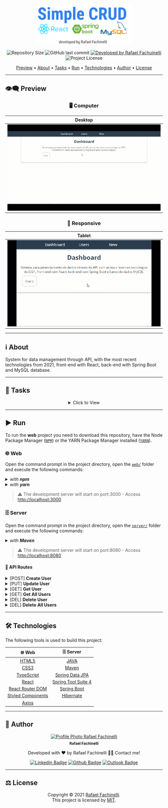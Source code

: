 <p align="center">
  <img alt="Spring Boot CRUD" src=".github/banner.svg" width="300px"/>
</p>

<p align="center"> 
  <img alt="Repository Size" src="https://img.shields.io/github/repo-size/rafaelfachinelli/spring-crud?color=3498db&style=for-the-badge">
  <img alt="GitHub last commit" src="https://img.shields.io/github/last-commit/rafaelfachinelli/spring-crud?color=3498db&style=for-the-badge">
  <a href="https://github.com/rafaelfachinelli">
    <img alt="Developed by Rafael Fachuinelli" src="https://img.shields.io/badge/Developer-Rafael_Fachinelli-%3498db?color=3498db&style=for-the-badge">
  </a>
  <img alt="Project License" src="https://img.shields.io/github/license/rafaelfachinelli/spring-crud?color=3498db&style=for-the-badge"/>
</p>

<p align="center">
 <a href="#eye_speech_bubble-preview">Preview</a> •
 <a href="#information_source-about">About</a> •
 <a href="#memo-tasks">Tasks</a> •
 <a href="#arrow_forward-run">Run</a> •
 <a href="#hammer_and_wrench-technologies">Technologies</a> •
 <a href="#boy-author">Author</a> •
 <a href="#balance_scale-license">License</a>
</p>

---
## :eye_speech_bubble: **Preview**

<div align="center">

### :desktop_computer: Computer
  
|Desktop|
|:---:|
|<kbd><img src=".github/previews/desktop_preview.gif" alt="Desktop"/></kbd>|

### :iphone: Responsive

|Tablet|
|:---:|
|<kbd><img src=".github/previews/tablet_preview.gif" alt="Tablet"/></kbd>|

</div>
  
---
## :information_source: About

System for data management through API, with the most recent technologies from 2021, front-end with React, back-end with Spring Boot and MySQL database.

---
## :memo: **Tasks**

<div align="center">
<details>
<summary>Click to View</summary>
  
<details>
<summary>:globe_with_meridians: Web</summary>

|State|Task|
|:---:|:---|
|:heavy_check_mark:|Spring server project structure|
|:x:|Describe your task unfinished.|

</details>

<details>
<summary>:file_cabinet: Server</summary>

|State|Task|
|:---:|:---|
|:heavy_check_mark:|Spring server project structure|
|:x:|Describe your task unfinished.|

</details>

</details>
</div>

---
## :arrow_forward: **Run**

To run the **web** project you need to download this repository, have the Node Package Manager ([`NPM`](https://www.npmjs.com/get-npm)) or the YARN Package Manager installed ([`YARN`](https://yarnpkg.com/getting-started)).

### :globe_with_meridians: **Web**

Open the command prompt in the project directory, open the [`web/`](web/) folder and execute the following commands:

<details>
  <summary><i>with <b>npm</b></i></summary>
  
  ```bash
  # Install dependencies
  $ npm install

  # Start development server
  $ npm start
  ```
  
</details>

<details>
  <summary><i>with <b>yarn</b></i></summary>
  
  ```bash
  # Install dependencies
  $ yarn

  # Start development server
  $ yarn start

  ```

</details>

> ⚠️ The development server will start on port:3000 - Access <http://localhost:3000>

### :file_cabinet: **Server**

Open the command prompt in the project directory, open the [`server/`](server/) folder and execute the following commands:

<details>
  <summary><i>with <b>Maven</b></i></summary>
  
  ```bash
  # Install dependencies
  $ mvn install

  # Start development server
  $ mvn spring-boot:run
  ```
  
</details>

> ⚠️ The development server will start on port:8080 - Access <http://localhost:8080>

#### :dizzy: **API Routes**

<details>
  <summary>[POST] <b>Create User</b></summary>
/api/users/create
</details>

<details>
<summary>[PUT] <b>Update User</b></summary>
/api/users/update/:id
</details>

<details>
<summary>[GET] <b>Get User</b></summary>
/api/users/view/:id
</details>
  
<details>
<summary>[GET] <b>Get All Users</b></summary>
/api/users/view
</details>

<details>
<summary>[DEL] <b>Delete User</b></summary>
> /api/users/delete/:id
</details>

<details>
<summary>[DEL] <b>Delete All Users</b></summary>
/api/users/delete
</details>

---
## :hammer_and_wrench: **Technologies**

The following tools is used to build this project:

<div align="center">

|:globe_with_meridians: Web|:file_cabinet: Server|
|:---:|:---:|
|[HTML5](https://developer.mozilla.org/pt-BR/docs/Web/HTML/HTML5)|[JAVA](https://www.java.com)|
|[CSS3](https://www.w3schools.com/css/)|[Maven](https://maven.apache.org)|
|[TypeScript](https://www.typescriptlang.org)|[Spring Data JPA](https://spring.io/projects/spring-data-jpa)|
|[React](https://reactjs.org)|[Spring Tool Suite 4](https://spring.io/tools)|
|[React Router DOM](https://reactrouter.com/)|[Spring Boot](https://spring.io)|
|[Styled Components](https://styled-components.com)|[Hibernate](https://hibernate.org)|
|[Axios](https://github.com/axios/axios)||

</div>

---
## :boy: **Author**

<div align="center">

<a href="https://github.com/rafaelfachinelli">
 <img src="https://avatars.githubusercontent.com/u/19878139?s=96&v=4" width="100px;" alt="Profile Photo Rafael Fachinelli"/>
 <br/>
 <sub><b>Rafael Fachinelli</b></sub>
</a>

Developed with ❤️ by Rafael Fachinelli 👋🏽 Contact me!

[![Linkedin Badge](https://img.shields.io/badge/-Rafael_Fachinelli-blue?style=flat-square&logo=Linkedin&logoColor=white)](https://www.linkedin.com/in/rafaelfachinelli)
[![Github Badge](https://img.shields.io/badge/-rafaelfachinelli-000?style=flat-square&logo=Github&logoColor=white)](https://github.com/rafaelfachinelli)
[![Outlook Badge](https://img.shields.io/badge/-rafael.fachinelli@fatec.sp.gov.br-0078d4?style=flat-square&logo=microsoft-outlook&logoColor=white)](mailto:rafael.fachinelli@fatec.sp.gov.br)

</div>

---
## :balance_scale: **License**

<div align="center">

Copyright © 2021 [Rafael Fachinelli](https://github.com/rafaelfachinelli).<br />
This project is licensed by [MIT](./LICENSE).

</div>
